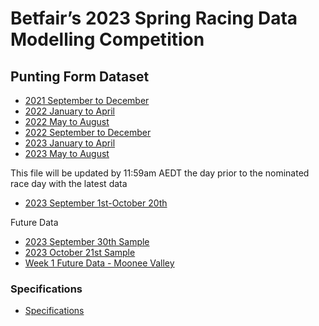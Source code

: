 # **Betfair’s 2023 Spring Racing Data Modelling Competition**

## Punting Form Dataset

 - [2021 September to December](../assets/2021_Sep01_to_Dec31.xlsx)
 - [2022 January to April](../assets/2022_Jan01_to_Apr30.xlsx)
 - [2022 May to August](../assets/2022_May01_to_Aug31.xlsx)
 - [2022 September to December](../assets/2022_Sep01_to_Dec31.xlsx)
 - [2023 January to April](../assets/2023_Jan01_to_Apr30.xlsx)
 - [2023 May to August](../assets/2023_May01_Aug31.xlsx)

 This file will be updated by 11:59am AEDT the day prior to the nominated race day with the latest data
 
 - [2023 September 1st-October 20th](../assets/2023_Sep01_to_current.xlsx)

 Future Data

 - [2023 September 30th Sample](../assets/PFUpcomingDataSample.xlsx)
 - [2023 October 21st Sample](../assets/PFUpcomingDataSample_Caulfield_2023-10-21.xlsx)
 - [Week 1 Future Data - Moonee Valley](../assets/PFUpcomingData_MooneeValley_20231028.xlsx)

### Specifications
 - [Specifications](../assets/BetfairDatathonPuntingFormDataSpecifications.xlsx)
